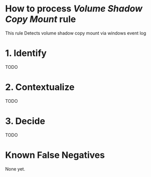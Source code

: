 # How to process *Volume Shadow Copy Mount* rule
This rule Detects volume shadow copy mount via windows event log

# 1. Identify
TODO

# 2. Contextualize
TODO

# 3. Decide
TODO

# Known False Negatives
None yet.
